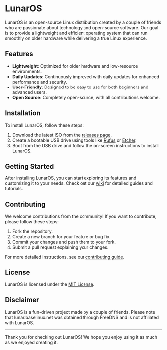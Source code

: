 # LunarOS

LunarOS is an open-source Linux distribution created by a couple of friends who are passionate about technology and open-source software. Our goal is to provide a lightweight and efficient operating system that can run smoothly on older hardware while delivering a true Linux experience.

## Features

- **Lightweight**: Optimized for older hardware and low-resource environments.
- **Daily Updates**: Continuously improved with daily updates for enhanced performance and security.
- **User-Friendly**: Designed to be easy to use for both beginners and advanced users.
- **Open Source**: Completely open-source, with all contributions welcome.

## Installation

To install LunarOS, follow these steps:

1. Download the latest ISO from the [releases page](https://example.com).
2. Create a bootable USB drive using tools like [Rufus](https://rufus.ie/) or [Etcher](https://www.balena.io/etcher/).
3. Boot from the USB drive and follow the on-screen instructions to install LunarOS.

## Getting Started

After installing LunarOS, you can start exploring its features and customizing it to your needs. Check out our [wiki](https://example.com) for detailed guides and tutorials.

## Contributing

We welcome contributions from the community! If you want to contribute, please follow these steps:

1. Fork the repository.
2. Create a new branch for your feature or bug fix.
3. Commit your changes and push them to your fork.
4. Submit a pull request explaining your changes.

For more detailed instructions, see our [contributing guide](CONTRIBUTING.md).

## License

LunarOS is licensed under the [MIT License](LICENSE).

## Disclaimer

LunarOS is a fun-driven project made by a couple of friends. Please note that lunar.baselinux.net was obtained through FreeDNS and is not affiliated with LunarOS.

---

Thank you for checking out LunarOS! We hope you enjoy using it as much as we enjoyed creating it.
